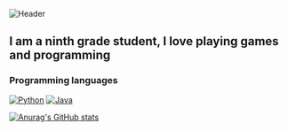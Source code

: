 ![Header](https://github.com/Myrza11/Myrza11/blob/main/asests/python.jpg)

## I am a ninth grade student, I love playing games and programming

### Programming languages
[![Python](https://img.shields.io/badge/-Python-B8860B?style=for-the-badge&logo=python&logoColor=00008B)](https://ru.wikipedia.org/wiki/Python)
[![Java](https://img.shields.io/badge/-Java-000000?style=for-the-badge&logo=java&logoColor=FFFFFF)](https://ru.wikipedia.org/wiki/Java)

[![Anurag's GitHub stats](https://github-readme-stats.vercel.app/api?username=Myrza11)](https://github.com/anuraghazra/github-readme-stats)

